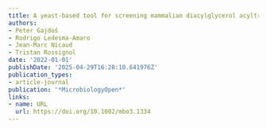 ```yaml
---
title: A yeast‐based tool for screening mammalian diacylglycerol acyltransferase inhibitors
authors:
- Peter Gajdoš
- Rodrigo Ledesma‐Amaro
- Jean‐Marc Nicaud
- Tristan Rossignol
date: '2022-01-01'
publishDate: '2025-04-29T16:28:10.641976Z'
publication_types:
- article-journal
publication: '*MicrobiologyOpen*'
links:
- name: URL
  url: https://doi.org/10.1002/mbo3.1334
---
```

